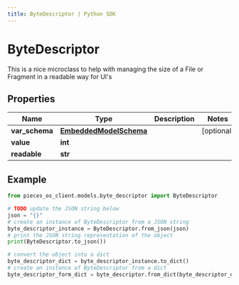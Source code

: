 ```yaml
---
title: ByteDescriptor | Python SDK
---
```


# ByteDescriptor

This is a nice microclass to help with managing the size of a File or Fragment in a readable way for UI's

## Properties

Name | Type | Description | Notes
------------ | ------------- | ------------- | -------------
**var_schema** | [**EmbeddedModelSchema**](EmbeddedModelSchema) |  | [optional] 
**value** | **int** |  | 
**readable** | **str** |  | 

## Example

```python
from pieces_os_client.models.byte_descriptor import ByteDescriptor

# TODO update the JSON string below
json = "{}"
# create an instance of ByteDescriptor from a JSON string
byte_descriptor_instance = ByteDescriptor.from_json(json)
# print the JSON string representation of the object
print(ByteDescriptor.to_json())

# convert the object into a dict
byte_descriptor_dict = byte_descriptor_instance.to_dict()
# create an instance of ByteDescriptor from a dict
byte_descriptor_form_dict = byte_descriptor.from_dict(byte_descriptor_dict)
```


